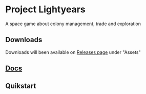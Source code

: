 # Project Lightyears
A space game about colony management, trade and exploration

## Downloads
Downloads will been available on [Releases page](https://github.com/FBanitz/project_lightyears/releases) under "Assets"

## [Docs](docs/index.md)

## Quikstart
